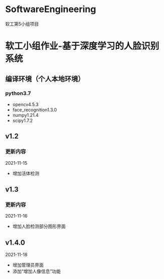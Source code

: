 # SoftwareEngineering
软工第5小组项目
# 软工小组作业-基于深度学习的人脸识别系统

## 编译环境（个人本地环境）

### python3.7

- opencv4.5.3
- face_recognition1.3.0
- numpy1.21.4
- scipy1.7.2



## v1.2

### 更新内容 
2021-11-15
- 增加活体检测

## v1.3

### 更新内容
2021-11-16
- 增加人脸检测部分图形界面

## v1.4.0
2021-11-18
- 增加管理员界面
- 添加“增加人像信息”功能

